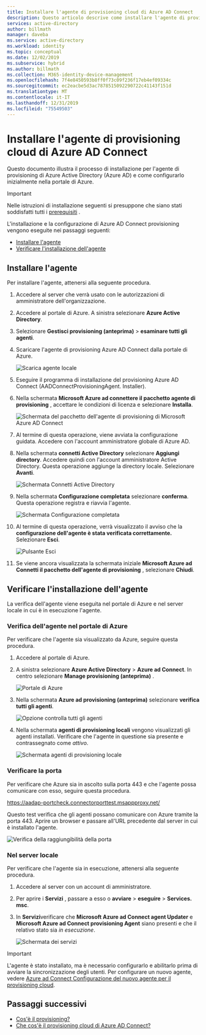 ```yaml
---
title: Installare l'agente di provisioning cloud di Azure AD Connect
description: Questo articolo descrive come installare l'agente di provisioning di Azure AD Connect Cloud.
services: active-directory
author: billmath
manager: daveba
ms.service: active-directory
ms.workload: identity
ms.topic: conceptual
ms.date: 12/02/2019
ms.subservice: hybrid
ms.author: billmath
ms.collection: M365-identity-device-management
ms.openlocfilehash: 7f4e8450593b8ff0f73c09f236f17eb4ef09334c
ms.sourcegitcommit: ec2eacbe5d3ac7878515092290722c41143f151d
ms.translationtype: MT
ms.contentlocale: it-IT
ms.lasthandoff: 12/31/2019
ms.locfileid: "75549503"
---
```

# <a name="install-the-azure-ad-connect-cloud-provisioning-agent"></a>Installare l'agente di provisioning cloud di Azure AD Connect
Questo documento illustra il processo di installazione per l'agente di provisioning di Azure Active Directory (Azure AD) e come configurarlo inizialmente nella portale di Azure.

>[!IMPORTANT]
>Nelle istruzioni di installazione seguenti si presuppone che siano stati soddisfatti tutti i [prerequisiti](how-to-prerequisites.md) .

L'installazione e la configurazione di Azure AD Connect provisioning vengono eseguite nei passaggi seguenti:
    
- [Installare l'agente](#install-the-agent)
- [Verificare l'installazione dell'agente](#verify-agent-installation)


## <a name="install-the-agent"></a>Installare l'agente
Per installare l'agente, attenersi alla seguente procedura.

1. Accedere al server che verrà usato con le autorizzazioni di amministratore dell'organizzazione.
1. Accedere al portale di Azure. A sinistra selezionare **Azure Active Directory**.
1. Selezionare **Gestisci provisioning (anteprima)**  > **esaminare tutti gli agenti**.
1. Scaricare l'agente di provisioning Azure AD Connect dalla portale di Azure.

   ![Scarica agente locale](media/how-to-install/install9.png)</br>
1. Eseguire il programma di installazione del provisioning Azure AD Connect (AADConnectProvisioningAgent. Installer).
1. Nella schermata **Microsoft Azure ad connettere il pacchetto agente di provisioning** , accettare le condizioni di licenza e selezionare **Installa**.

   ![Schermata del pacchetto dell'agente di provisioning di Microsoft Azure AD Connect](media/how-to-install/install1.png)</br>

1. Al termine di questa operazione, viene avviata la configurazione guidata. Accedere con l'account amministratore globale di Azure AD.
1. Nella schermata **connetti Active Directory** selezionare **Aggiungi directory**. Accedere quindi con l'account amministratore Active Directory. Questa operazione aggiunge la directory locale. Selezionare **Avanti**.

   ![Schermata Connetti Active Directory](media/how-to-install/install3.png)</br>

1. Nella schermata **Configurazione completata** selezionare **conferma**. Questa operazione registra e riavvia l'agente.

   ![Schermata Configurazione completata](media/how-to-install/install4.png)</br>

1. Al termine di questa operazione, verrà visualizzato il avviso che la **configurazione dell'agente è stata verificata correttamente.** Selezionare **Esci**.

   ![Pulsante Esci](media/how-to-install/install5.png)</br>
1. Se viene ancora visualizzata la schermata iniziale **Microsoft Azure ad Connetti il pacchetto dell'agente di provisioning** , selezionare **Chiudi**.

## <a name="verify-agent-installation"></a>Verificare l'installazione dell'agente
La verifica dell'agente viene eseguita nel portale di Azure e nel server locale in cui è in esecuzione l'agente.

### <a name="azure-portal-agent-verification"></a>Verifica dell'agente nel portale di Azure
Per verificare che l'agente sia visualizzato da Azure, seguire questa procedura.

1. Accedere al portale di Azure.
1. A sinistra selezionare **Azure Active Directory** > **Azure ad Connect**. In centro selezionare **Manage provisioning (anteprima)** .

   ![Portale di Azure](media/how-to-install/install6.png)</br>

1.  Nella schermata **Azure ad provisioning (anteprima)** selezionare **verifica tutti gli agenti**.

    ![Opzione controlla tutti gli agenti](media/how-to-install/install7.png)</br>
 
1. Nella schermata **agenti di provisioning locali** vengono visualizzati gli agenti installati. Verificare che l'agente in questione sia presente e contrassegnato come *attivo*.

   ![Schermata agenti di provisioning locale](media/how-to-install/verify1.png)</br>

### <a name="verify-the-port"></a>Verificare la porta
Per verificare che Azure sia in ascolto sulla porta 443 e che l'agente possa comunicare con esso, seguire questa procedura.

https://aadap-portcheck.connectorporttest.msappproxy.net/ 

Questo test verifica che gli agenti possano comunicare con Azure tramite la porta 443. Aprire un browser e passare all'URL precedente dal server in cui è installato l'agente.

![Verifica della raggiungibilità della porta](media/how-to-install/verify2.png)

### <a name="on-the-local-server"></a>Nel server locale
Per verificare che l'agente sia in esecuzione, attenersi alla seguente procedura.

1.  Accedere al server con un account di amministratore.
1.  Per aprire i **Servizi** , passare a esso o **avviare** > **eseguire** > **Services. msc**.
1.  In **Servizi**verificare che **Microsoft Azure ad Connect agent Updater** e **Microsoft Azure ad Connect provisioning Agent** siano presenti e che il relativo stato sia *in esecuzione*.

    ![Schermata dei servizi](media/how-to-troubleshoot/troubleshoot1.png)

>[!IMPORTANT]
>L'agente è stato installato, ma è necessario configurarlo e abilitarlo prima di avviare la sincronizzazione degli utenti. Per configurare un nuovo agente, vedere [Azure ad Connect Configurazione del nuovo agente per il provisioning cloud](how-to-configure.md).



## <a name="next-steps"></a>Passaggi successivi 

- [Cos'è il provisioning?](what-is-provisioning.md)
- [Che cos'è il provisioning cloud di Azure AD Connect?](what-is-cloud-provisioning.md)
 
